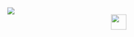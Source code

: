 
<h1 align="center"><b><a style="display:flex;align-item:center" href="https://github.com/DenverCoder1/readme-typing-svg"><img src="https://readme-typing-svg.herokuapp.com?font=Time+New+Roman&color=cyan&size=25&center=true&vCenter=true&width=600&height=100&lines=Assalamu+O+Alaikum+Warahmatullah..&hearts;++;Self-taught+Front-End+Developer,;Computer+Science+Student,;CTF+Newbie,;Active+Learner/Researcher,;Love+to+learn+new+stuffs..<3"></a> </b><img src="https://media.giphy.com/media/hvRJCLFzcasrR4ia7z/giphy.gif" width="35"></h1>

